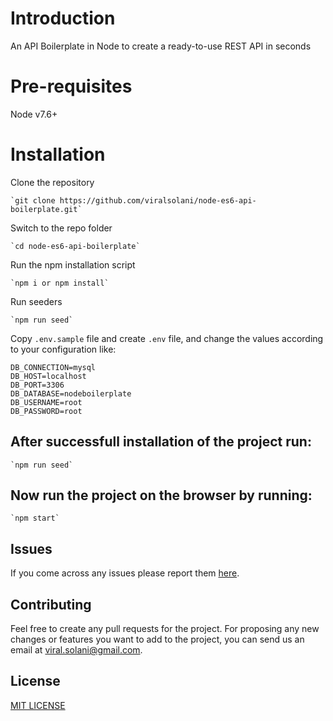 # Introduction
An API Boilerplate in Node to create a ready-to-use REST API in seconds

# Pre-requisites
  
  Node v7.6+

# Installation

Clone the repository

    `git clone https://github.com/viralsolani/node-es6-api-boilerplate.git`

Switch to the repo folder

    `cd node-es6-api-boilerplate`

Run the npm installation script

    `npm i or npm install`

Run seeders

    `npm run seed`
    
Copy `.env.sample` file and create `.env` file, and change the values according to your configuration like:
  
  ```
  DB_CONNECTION=mysql
  DB_HOST=localhost
  DB_PORT=3306
  DB_DATABASE=nodeboilerplate
  DB_USERNAME=root
  DB_PASSWORD=root
  ```
    
## After successfull installation of the project run:
  
    `npm run seed`
    
## Now run the project on the browser by running:
  
    `npm start`

## Issues

If you come across any issues please report them [here](https://github.com/viralsolani/node-es6-api-boilerplate/issues).

## Contributing
Feel free to create any pull requests for the project. For proposing any new changes or features you want to add to the project, you can send us an email at viral.solani@gmail.com.

## License

[MIT LICENSE](https://github.com/viralsolani/node-es6-api-boilerplate/blob/master/LICENSE)